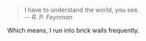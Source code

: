 > I have to understand the world, you see.\
> -- <cite>R. P. Feynman</cite>


Which means, I run into brick walls frequently.
